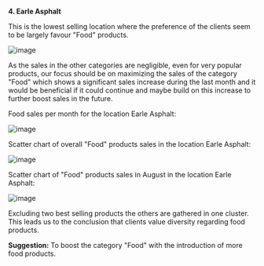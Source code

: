 **4. Earle Asphalt**

This is the lowest selling location where the preference of the clients seem to be largely favour "Food" products.

![image](https://user-images.githubusercontent.com/69303154/205499266-5dc1baa6-ba20-4f3b-ab3a-624e38215b3f.png)

As the sales in the other categories are negligible, even for very popular products, our focus should be on maximizing the sales of the category "Food" which shows a significant sales increase during the last month and it would be beneficial if it could continue and maybe build on this increase to further boost sales in the future.

Food sales per month for the location Earle Asphalt:

![image](https://user-images.githubusercontent.com/69303154/205500116-22b89091-eb63-451a-8ecf-afe3a11e6c1a.png)

Scatter chart of overall "Food" products sales in the location Earle Asphalt:

![image](https://user-images.githubusercontent.com/69303154/205500212-6c0efb8c-23d6-4a48-b66b-7cc309b1c1af.png)

Scatter chart of "Food" products sales in August in the location Earle Asphalt:

![image](https://user-images.githubusercontent.com/69303154/205500332-5f53651f-4dc8-45c1-a211-63e87a54c576.png)
 
Excluding two best selling products the others are gathered in one cluster. This leads us to the conclusion that clients value diversity regarding food products.

**Suggestion:** To boost the category "Food" with the introduction of more food products.
